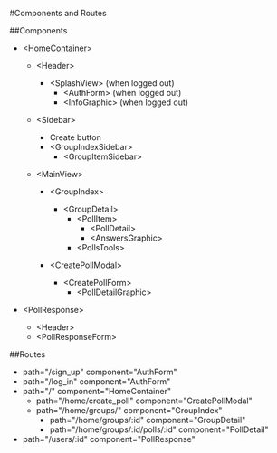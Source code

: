 #Components and Routes

##Components

- \<HomeContainer\>
  - \<Header\>
    - \<SplashView\> (when logged out)
      - \<AuthForm\> (when logged out)
      - \<InfoGraphic\> (when logged out)

  - \<Sidebar\>
    - Create button
    - \<GroupIndexSidebar\>
      - \<GroupItemSidebar\>

  - \<MainView\>
    - \<GroupIndex\>
      - \<GroupDetail\>
        - \<PollItem\>
          - \<PollDetail\>
          - \<AnswersGraphic\>
        - \<PollsTools\>

    - \<CreatePollModal\>
      - \<CreatePollForm\>
        - \<PollDetailGraphic\>

- \<PollResponse\>
  - \<Header\>
  - \<PollResponseForm\>


##Routes
  - path="/sign_up" component="AuthForm"
  - path="/log_in" component="AuthForm"
  - path="/" component="HomeContainer"
    - path="/home/create_poll" component="CreatePollModal"
    - path="/home/groups/" component="GroupIndex"
      - path="/home/groups/:id" component="GroupDetail"
      - path="/home/groups/:id/polls/:id" component="PollDetail"
  - path="/users/:id" component="PollResponse"
